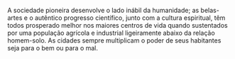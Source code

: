 ﻿A sociedade pioneira desenvolve o lado inábil  da humanidade; as belas-artes e o autêntico progresso científico, junto com a cultura espiritual, têm todos prosperado melhor nos maiores centros de vida quando sustentados por uma população agrícola e industrial ligeiramente abaixo da relação homem-solo. As cidades sempre multiplicam o poder de seus habitantes seja para o bem ou para o mal.